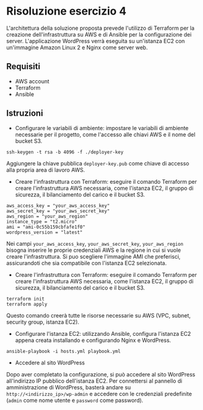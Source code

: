 # Risoluzione esercizio 4

L'architettura della soluzione proposta prevede l'utilizzo di Terraform per la creazione dell'infrastruttura su AWS e di Ansible per la configurazione dei server. L'applicazione WordPress verrà eseguita su un'istanza EC2 con un'immagine Amazon Linux 2 e Nginx come server web.

## Requisiti
- AWS account
- Terraform
- Ansible

## Istruzioni
- Configurare le variabili di ambiente: impostare le variabili di ambiente necessarie per il progetto, come l'accesso alle chiavi AWS e il nome del bucket S3.

```
ssh-keygen -t rsa -b 4096 -f ./deployer-key
```

Aggiungere la chiave pubblica `deployer-key.pub` come chiave di accesso alla propria area di lavoro AWS.

- Creare l'infrastruttura con Terraform: eseguire il comando Terraform per creare l'infrastruttura AWS necessaria, come l'istanza EC2, il gruppo di sicurezza, il bilanciamento del carico e il bucket S3.

```
aws_access_key = "your_aws_access_key"
aws_secret_key = "your_aws_secret_key"
aws_region = "your_aws_region"
instance_type = "t2.micro"
ami = "ami-0c55b159cbfafe1f0"
wordpress_version = "latest"
```

Nei campi `your_aws_access_key`, `your_aws_secret_key`, `your_aws_region` bisogna inserire le proprie credenziali AWS e la regione in cui si vuole creare l'infrastruttura. Si puo scegliere l'immagine AMI che preferisci, assicurandoti che sia compatibile con l'istanza EC2 selezionata.

- Creare l'infrastruttura con Terraform: eseguire il comando Terraform per creare l'infrastruttura AWS necessaria, come l'istanza EC2, il gruppo di sicurezza, il bilanciamento del carico e il bucket S3.

```
terraform init
terraform apply
```

Questo comando creerà tutte le risorse necessarie su AWS (VPC, subnet, security group, istanza EC2).

- Configurare l'istanza EC2: utilizzando Ansible, configura l'istanza EC2 appena creata installando e configurando Nginx e WordPress.

```
ansible-playbook -i hosts.yml playbook.yml
```

- Accedere al sito WordPress

Dopo aver completato la configurazione, si può accedere al sito WordPress all'indirizzo IP pubblico dell'istanza EC2. Per connettersi al pannello di amministrazione di WordPress, basterà andare su `http://<indirizzo_ip>/wp-admin` e accedere con le credenziali predefinite (`admin` come nome utente e `password` come password).
